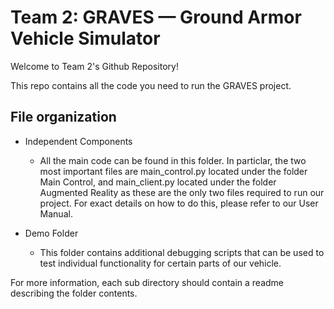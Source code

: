 # Team 2: GRAVES — Ground Armor Vehicle Simulator

Welcome to Team 2's Github Repository!

This repo contains all the code you need to run the GRAVES project. 

## File organization

- Independent Components
    - All the main code can be found in this folder. In particlar, the two most important files are main_control.py located under the folder Main Control, and main_client.py located under the folder Augmented Reality as these are the only two files required to run our project. For exact details on how to do this, please refer to our User Manual.

- Demo Folder
    - This folder contains additional debugging scripts that can be used to test individual functionality for certain parts of our vehicle. 

For more information, each sub directory should contain a readme describing the folder contents. 





